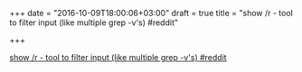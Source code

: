 +++
date = "2016-10-09T18:00:06+03:00"
draft = true
title = "show /r - tool to filter input (like multiple grep -v's)  #reddit"

+++

<p><a href="https://t.co/LQXOWg92Rg">show /r - tool to filter input (like multiple grep -v's)  #reddit</a></p>
